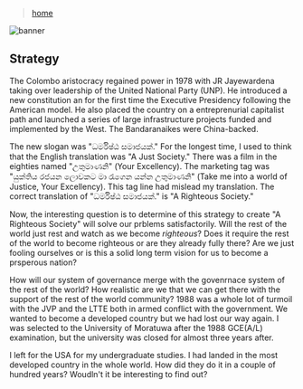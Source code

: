 > [home](../)

![banner](/governance/photos/banner.png)

## Strategy

The Colombo aristocracy regained power in 1978 with JR Jayewardena taking over leadership of the United National Party (UNP).
He introduced a new constitution an for the first time the Executive Presidency following the American model.
He also placed the country on a entreprenurial capitalist path and launched a series of large infrastructure projects funded and implemented by the West.
The Bandaranaikes were China-backed.

The new slogan was "ධර්මිෂ්ඨ සමාජයක්."  For the longest time, I used to think that the English translation was "A Just Society."
There was a film in the eighties named "උතුමාණනි" (Your Excellency).  The marketing tag was "යුක්තිය රජයන ලොවකට මා රැගෙන යන්න උතුමාණනි" (Take me into a world of Justice, Your Excellency).
This tag line had mislead my translation.  The correct translation of "ධර්මිෂ්ඨ සමාජයක්." is "A Righteous Society."

Now, the interesting question is to determine of this strategy to create "A Righteous Society" will solve our prblems satisfactorily.
Will the rest of the world just rest and watch as we become _righteous_?  Does it require the rest of the world to become righteous or are they already fully there?
Are we just fooling ourselves or is this a solid long term vision for us to become a prsperous nation?

How will our system of governance merge with the govenrnace system of the rest of the world?  How realistic are we that we can get there with the support of the rest of the world community?
1988 was a whole lot of turmoil with the JVP and the LTTE both in armed conflict with the government.  We wanted to become a developed country but we had lost our way again.
I was selected to the University of Moratuwa after the 1988 GCE(A/L) examination, but the university was closed for almost three years after.

I left for the USA for my undergraduate studies.  I had landed in the most developed country in the whole world.  How did they do it in a couple of hundred years?
Woudln't it be interesting to find out?
